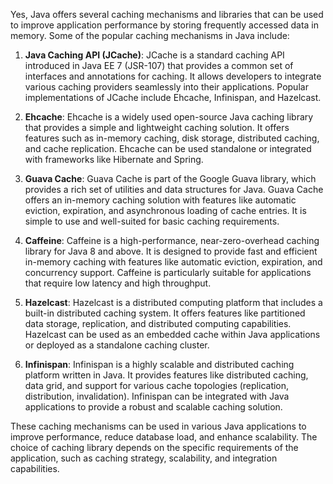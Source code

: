 Yes, Java offers several caching mechanisms and libraries that can be used to improve application performance by storing frequently accessed data in memory. Some of the popular caching mechanisms in Java include:

1. **Java Caching API (JCache)**:
   JCache is a standard caching API introduced in Java EE 7 (JSR-107) that provides a common set of interfaces and annotations for caching. It allows developers to integrate various caching providers seamlessly into their applications. Popular implementations of JCache include Ehcache, Infinispan, and Hazelcast.

2. **Ehcache**:
   Ehcache is a widely used open-source Java caching library that provides a simple and lightweight caching solution. It offers features such as in-memory caching, disk storage, distributed caching, and cache replication. Ehcache can be used standalone or integrated with frameworks like Hibernate and Spring.

3. **Guava Cache**:
   Guava Cache is part of the Google Guava library, which provides a rich set of utilities and data structures for Java. Guava Cache offers an in-memory caching solution with features like automatic eviction, expiration, and asynchronous loading of cache entries. It is simple to use and well-suited for basic caching requirements.

4. **Caffeine**:
   Caffeine is a high-performance, near-zero-overhead caching library for Java 8 and above. It is designed to provide fast and efficient in-memory caching with features like automatic eviction, expiration, and concurrency support. Caffeine is particularly suitable for applications that require low latency and high throughput.

5. **Hazelcast**:
   Hazelcast is a distributed computing platform that includes a built-in distributed caching system. It offers features like partitioned data storage, replication, and distributed computing capabilities. Hazelcast can be used as an embedded cache within Java applications or deployed as a standalone caching cluster.

6. **Infinispan**:
   Infinispan is a highly scalable and distributed caching platform written in Java. It provides features like distributed caching, data grid, and support for various cache topologies (replication, distribution, invalidation). Infinispan can be integrated with Java applications to provide a robust and scalable caching solution.

These caching mechanisms can be used in various Java applications to improve performance, reduce database load, and enhance scalability. The choice of caching library depends on the specific requirements of the application, such as caching strategy, scalability, and integration capabilities.